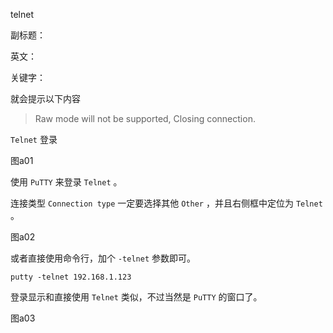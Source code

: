telnet

副标题：

英文：

关键字：





就会提示以下内容



> Raw mode will not be supported, Closing connection.





`Telnet` 登录

图a01



使用 `PuTTY` 来登录 `Telnet` 。

连接类型 `Connection type` 一定要选择其他 `Other` ，并且右侧框中定位为 `Telnet` 。

图a02



或者直接使用命令行，加个 `-telnet` 参数即可。

```
putty -telnet 192.168.1.123
```



登录显示和直接使用 `Telnet` 类似，不过当然是 `PuTTY` 的窗口了。

图a03



